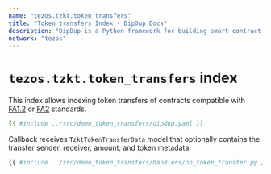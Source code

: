 ```yaml
---
name: "tezos.tzkt.token_transfers"
title: "Token transfers Index • DipDup Docs"
description: "DipDup is a Python framework for building smart contract indexers. It helps developers focus on business logic instead of writing a boilerplate to store and serve data."
network: "tezos"
---
```


# `tezos.tzkt.token_transfers` index

This index allows indexing token transfers of contracts compatible with [FA1.2](https://gitlab.com/tzip/tzip/-/blob/master/proposals/tzip-7/README.md) or [FA2](https://gitlab.com/tzip/tzip/-/blob/master/proposals/tzip-12/tzip-12.md) standards.

```yaml [dipdup.yaml]
{{ #include ../src/demo_token_transfers/dipdup.yaml }}
```

Callback receives `TzktTokenTransferData` model that optionally contains the transfer sender, receiver, amount, and token metadata.

```python
{{ #include ../src/demo_token_transfers/handlers/on_token_transfer.py }}
```

